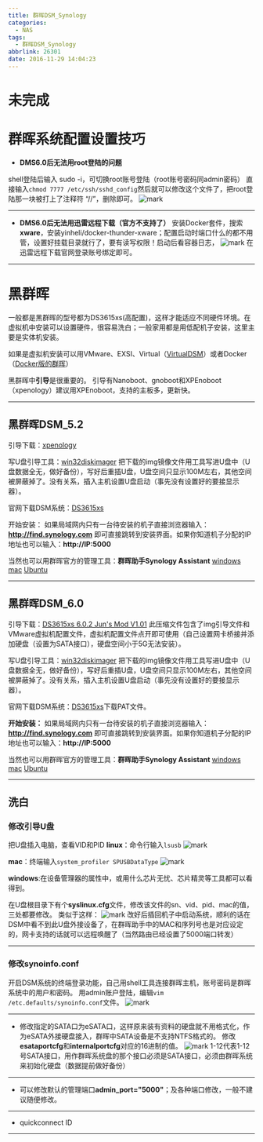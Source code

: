 ```yaml
---
title: 群晖DSM_Synology
categories:
  - NAS
tags:
  - 群晖DSM_Synology
abbrlink: 26301
date: 2016-11-29 14:04:23
---
```


# 未完成

# 群晖系统配置设置技巧

* **DMS6.0后无法用root登陆的问题**

shell登陆后输入 sudo -i，可切换root账号登陆（root账号密码同admin密码）
直接输入`chmod 7777 /etc/ssh/sshd_config`然后就可以修改这个文件了，把root登陆那一块被打上了注释符  “//”，删除即可。
![mark](http://ofyfogrgx.bkt.clouddn.com/blog/20161129/161120656.png)

---
* **DMS6.0后无法用迅雷远程下载（官方不支持了）**
安装Docker套件，搜索**xware**，安装yinheli/docker-thunder-xware；配置启动时端口什么的都不用管，设置好挂载目录就行了，要有读写权限！启动后看容器日志，
![mark](http://ofyfogrgx.bkt.clouddn.com/blog/20161129/161802732.png)
在迅雷远程下载官网登录账号绑定即可。

---
# 黑群晖
一般都是黑群晖的型号都为DS3615xs(高配置)，这样才能适应不同硬件环境。在虚拟机中安装可以设置硬件，很容易洗白；一般家用都是用低配机子安装，这里主要是实体机安装。

如果是虚拟机安装可以用VMware、EXSI、Virtual（[VirtualDSM](https://www.synology.com/zh-cn/support/download/VirtualDSM)）或者Docker（[Docker版的群晖](https://www.synology.com/zh-cn/support/download/DockerDSM)）

黑群晖中**引导**是很重要的。
引导有Nanoboot、gnoboot和XPEnoboot（xpenology）建议用XPEnoboot，支持的主板多，更新快。

---
## 黑群晖DSM_5.2
引导下载：[xpenology](http://xpenology.me/downloads/)

写U盘引导工具：[win32diskimager](http://sourceforge.net/projects/win32diskimager/files/latest/download)
把下载的img镜像文件用工具写进U盘中（U盘数据全无，做好备份），写好后重插U盘，U盘空间只显示100M左右，其他空间被屏蔽掉了。没有关系，插入主机设置U盘启动（事先没有设置好的要接显示器）。

官网下载DSM系统：[DS3615xs](https://www.synology.com/zh-cn/support/download/DS3615xs)

开始安装：
如果局域网内只有一台待安装的机子直接浏览器输入：**http://find.synology.com** 即可直接跳转到安装界面。如果你知道机子分配的IP地址也可以输入：**http://IP:5000**

当然也可以用群晖官方的管理工具：**群晖助手Synology Assistant**
[windows](https://global.download.synology.com/download/Tools/Assistant/6.0-7319/Windows/SynologyAssistantSetup-6.0-7319.exe)
[mac](https://global.download.synology.com/download/Tools/Assistant/6.0-7319/Mac/Synology-Assistant-6.0-7319.dmg)
[Ubuntu](https://global.download.synology.com/download/Tools/Assistant/6.0-7319/Ubuntu/x86_64/synology-assistant_6.0-7319_amd64.deb)

---
## 黑群晖DSM_6.0
引导下载：[DS3615xs 6.0.2 Jun's Mod V1.01](http://ofyfogrgx.bkt.clouddn.com/DS3615xs%206.0.2%20Jun%27s%20Mod%20V1.01.zip)
此压缩文件包含了img引导文件和VMware虚拟机配置文件，虚拟机配置文件点开即可使用（自己设置网卡桥接并添加硬盘（设置为SATA接口），硬盘空间小于5G无法安装）。

写U盘引导工具：[win32diskimager](http://sourceforge.net/projects/win32diskimager/files/latest/download)
把下载的img镜像文件用工具写进U盘中（U盘数据全无，做好备份），写好后重插U盘，U盘空间只显示100M左右，其他空间被屏蔽掉了。没有关系，插入主机设置U盘启动（事先没有设置好的要接显示器）。

官网下载DSM系统：[DS3615xs](https://www.synology.com/zh-cn/support/download/DS3615xs)下载PAT文件。

**开始安装：**
如果局域网内只有一台待安装的机子直接浏览器输入：**http://find.synology.com** 即可直接跳转到安装界面。如果你知道机子分配的IP地址也可以输入：**http://IP:5000**

当然也可以用群晖官方的管理工具：**群晖助手Synology Assistant**
[windows](https://global.download.synology.com/download/Tools/Assistant/6.0-7319/Windows/SynologyAssistantSetup-6.0-7319.exe)
[mac](https://global.download.synology.com/download/Tools/Assistant/6.0-7319/Mac/Synology-Assistant-6.0-7319.dmg)
[Ubuntu](https://global.download.synology.com/download/Tools/Assistant/6.0-7319/Ubuntu/x86_64/synology-assistant_6.0-7319_amd64.deb)


---
## 洗白
### 修改引导U盘
把U盘插入电脑，查看VID和PID
**linux**：命令行输入`lsusb`
![mark](http://ofyfogrgx.bkt.clouddn.com/blog/20161129/151859616.png)

**mac**：终端输入`system_profiler SPUSBDataType`
![mark](http://ofyfogrgx.bkt.clouddn.com/blog/20161129/152000090.png)

**windows**:在设备管理器的属性中，或用什么芯片无忧、芯片精灵等工具都可以看得到。

在U盘根目录下有个**syslinux.cfg**文件，修改该文件的sn、vid、pid、mac的值，三处都要修改。
类似于这样：
![mark](http://ofyfogrgx.bkt.clouddn.com/blog/20161129/153137911.png)
改好后插回机子中启动系统，顺利的话在DSM中看不到此U盘外接设备了，在群晖助手中的MAC和序列号也是对应设定的，网卡支持的话就可以远程唤醒了（当然路由已经设置了5000端口转发）

---
### 修改synoinfo.conf
开启DSM系统的终端登录功能，自己用shell工具连接群晖主机，账号密码是群晖系统中的用户和密码。
用admin账户登陆，编辑`vim /etc.defaults/synoinfo.conf`文件。
![mark](http://ofyfogrgx.bkt.clouddn.com/blog/20161129/154631465.png)

---
* 修改指定的SATA口为eSATA口，这样原来装有资料的硬盘就不用格式化，作为eSATA外接硬盘接入，群晖中SATA设备是不支持NTFS格式的。
修改**esataportcfg**和**internalportcfg**对应的16进制的值。
![mark](http://ofyfogrgx.bkt.clouddn.com/blog/20161129/154246686.PNG)
1-12代表1-12号SATA接口，用作群晖系统盘的那个接口必须是SATA接口，必须由群晖系统来初始化硬盘（数据提前做好备份）

---
* 可以修改默认的管理端口**admin_port="5000"**；及各种端口修改，一般不建议随便修改。

---
* quickconnect ID










---
